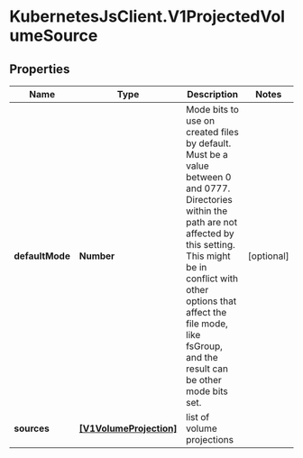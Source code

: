 # KubernetesJsClient.V1ProjectedVolumeSource

## Properties
Name | Type | Description | Notes
------------ | ------------- | ------------- | -------------
**defaultMode** | **Number** | Mode bits to use on created files by default. Must be a value between 0 and 0777. Directories within the path are not affected by this setting. This might be in conflict with other options that affect the file mode, like fsGroup, and the result can be other mode bits set. | [optional] 
**sources** | [**[V1VolumeProjection]**](V1VolumeProjection.md) | list of volume projections | 


